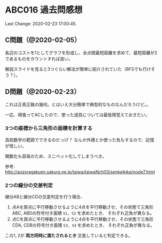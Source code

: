 # ABC016 過去問感想

Last Change: 2020-02-23 17:00:45.

## C問題（@2020-02-05）

各辺のコストを1としてグラフを形成し、全点間最短距離を求めて、最短距離が2であるものをカウントすれば良い。

解説スライドを見ると3つぐらい解法が簡単に紹介されていた（BFSでも行けそう？）。

## D問題（@2020-02-23）

これは正真正銘の幾何。とはいえ大分簡単で典型的なものなんだろうけど。。

一応、頑張ってACしたので、使った道具については最低限覚えておきたい。

### 3つの座標から三角形の面積を計算する

高校数学の範囲でできるのだっけ？
なんか外積とか使った気もするので、記憶が怪しい。

関数化も容易のため、スニペット化してしまうべき。

参考: http://aozoragakuen.sakura.ne.jp/taiwa/taiwaNch03/senkeikika/node7.html

### 2つの線分の交差判定

線分ABと線分CDの交差判定を行う場合、

1. 点Aを原点に平行移動させるように4点を平行移動させ、その状態で三角形ABC, ABDの符号付き面積 `S1, S2` を求めたとき、
それぞれ正負が異なる。
2. 点Cを原点に平行移動させるように4点を平行移動させ、その状態で三角形CDA, CDBの符号付き面積 `S3, S4` を求めたとき、
それぞれ正負が異なる。

この1, 2が **両方同時に満たされるとき** 交差していると判定できる。

